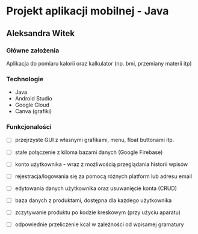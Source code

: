 # Projekt aplikacji mobilnej - Java

## Aleksandra Witek
 
### Główne założenia

Aplikacja do pomiaru kalorii oraz kalkulator (np. bmi, przemiany materii itp)

### Technologie

- Java
- Android Studio
- Google Cloud
- Canva (grafiki) 

### Funkcjonalości

- [ ] przejrzyste GUI z własnymi grafikami, menu, float buttonami itp.
- [ ] stałe połączenie z kiloma bazami danych (Google Firebase)
- [ ] konto użytkownika - wraz z możliwością przeglądania historii wpisów
- [ ] rejestracja/logowania się za pomocą różnych platform lub adresu email
- [ ] edytowania danych użytkownika oraz usuwanięcie konta (CRUD)
- [ ] baza danych z produktami, dostępna dla każdego użytkownika
- [ ] zczytywanie produktu po kodzie kreskowym (przy użyciu aparatu)
- [ ] odpowiednie przeliczenie kcal w zależności od wpisamej gramatury


